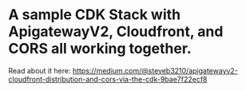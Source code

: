# A sample CDK Stack with ApigatewayV2, Cloudfront, and CORS all working together.

Read about it here:
https://medium.com/@steveb3210/apigatewayv2-cloudfront-distribution-and-cors-via-the-cdk-9bae7f22ecf8
